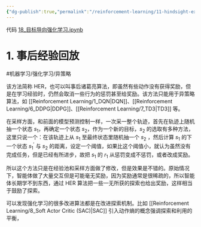 ```yaml
---
{"dg-publish":true,"permalink":"/reinforcement-learning/11-hindsight-experience-replay/","created":"2024-01-10T10:29:37.197+08:00"}
---
```


代码 [18\_目标导向强化学习.ipynb](https://github.com/Aegis1863/ML_practice/blob/master/%E5%BC%BA%E5%8C%96%E5%AD%A6%E4%B9%A0%E7%AC%94%E8%AE%B0/18_%E7%9B%AE%E6%A0%87%E5%AF%BC%E5%90%91%E5%BC%BA%E5%8C%96%E5%AD%A6%E4%B9%A0.ipynb)
# 1. 事后经验回放
#机器学习/强化学习/异策略 

该方法简称 HER，也可以叫事后诸葛亮算法，即虽然有些动作没有获得奖励，但是在学习经验时，仍然会取消一些行为的惩罚甚至给奖励。该方法只能用于异策略算法，如 [[Reinforcement Learning/1_DQN\|DQN]]、[[Reinforcement Learning/6_DDPG\|DDPG]]、[[Reinforcement Learning/7_TD3\|TD3]] 等。

在采样方面，和前面的模型预测控制一样，一次采一整个轨迹，首先在轨迹上随机抽一个状态 $s_1$，再确定一个状态 $s_2$，作为一个新的目标，$s_2$ 的选取有多种方法，这里只说一个：在该轨迹上从 $s_1$ 至最终状态里随机抽一个 $s_2$ ，然后计算 $s_1$ 的下一个状态 $s_1^{'}$ 与 $s_2$ 的距离，设定一个阈值，如果比这个阈值小，就认为虽然没有完成任务，但是已经有所进步，故把 $s_1$ 的 $r_1$ 从惩罚变成不惩罚，或者改成奖励。

所以这个方法只是在经验池和采样方面做了修改，但是效果是不错的。原始情况下，智能体做了大量交互但是可能毫无奖励，因为奖励通常是很稀疏的，所以智能体长期学不到东西，通过 HER 算法把一些一无所获的探索也给出奖励，这样相当于鼓励了探索。

可以发现强化学习的很多改进算法都是在改进探索机制。比如 [[Reinforcement Learning/8_Soft Actor Critic (SAC)\|SAC]] 引入动作熵的概念强调探索和利用的平衡，

